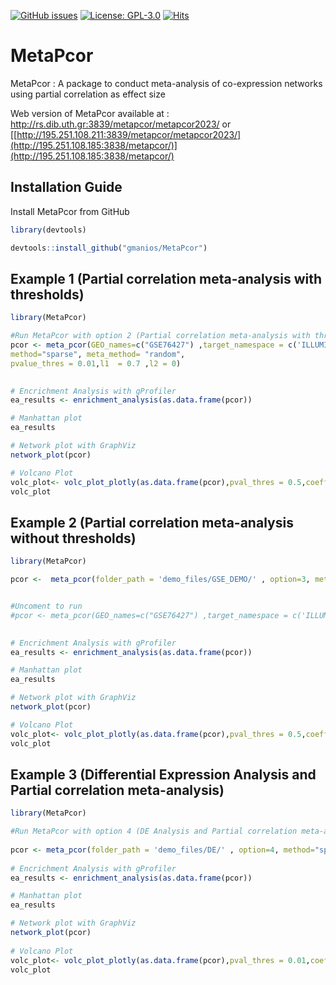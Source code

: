[![GitHub issues](https://img.shields.io/github/issues/gmanios/MetaPcor?color=green)](https://github.com/gmanios/MetaPcor/issues/new)
[![License: GPL-3.0](https://img.shields.io/badge/license-GPL--3.0-blue.svg)](https://www.gnu.org/licenses/gpl-3.0)
[![Hits](https://hits.seeyoufarm.com/api/count/incr/badge.svg?url=https%3A%2F%2Fgithub.com%2Fgmanios%2FMetaPcor&count_bg=%2379C83D&title_bg=%23555555&icon=&icon_color=%23E7E7E7&title=hits&edge_flat=false)](https://hits.seeyoufarm.com)
# MetaPcor

MetaPcor : A package to conduct meta-analysis of co-expression networks using partial correlation as effect size

Web version of MetaPcor available at : http://rs.dib.uth.gr:3839/metapcor/metapcor2023/
or [[http://195.251.108.211:3839/metapcor/metapcor2023/](http://195.251.108.185:3838/metapcor/)](http://195.251.108.185:3838/metapcor/)

 

## Installation Guide

 
Install MetaPcor from GitHub
```R
library(devtools)

devtools::install_github("gmanios/MetaPcor") 
```


## Example 1 (Partial correlation meta-analysis with thresholds)

```R 
library(MetaPcor)

#Run MetaPcor with option 2 (Partial correlation meta-analysis with thresholds)
pcor <- meta_pcor(GEO_names=c("GSE76427") ,target_namespace = c('ILLUMINA_HUMANREF_8_V3'), option=2, 
method="sparse", meta_method= "random", 
pvalue_thres = 0.01,l1  = 0.7 ,l2 = 0)

 
# Encrichment Analysis with gProfiler
ea_results <- enrichment_analysis(as.data.frame(pcor))

# Manhattan plot
ea_results

# Network plot with GraphViz
network_plot(pcor)

# Volcano Plot
volc_plot<- volc_plot_plotly(as.data.frame(pcor),pval_thres = 0.5,coeff_thres = 0.1)
volc_plot

```
## Example 2 (Partial correlation meta-analysis without thresholds)

```R 
library(MetaPcor)

pcor <-  meta_pcor(folder_path = 'demo_files/GSE_DEMO/' , option=3, method="sparse", meta_method= "random",l1  = 0.8 ,l2 = 0)


#Uncoment to run
#pcor <- meta_pcor(GEO_names=c("GSE76427") ,target_namespace = c('ILLUMINA_HUMANREF_8_V3'), option=3,method="sparse", meta_method= "random",l1  = 0.7 ,l2 = 0)

 
# Encrichment Analysis with gProfiler
ea_results <- enrichment_analysis(as.data.frame(pcor))

# Manhattan plot
ea_results

# Network plot with GraphViz
network_plot(pcor)

# Volcano Plot
volc_plot<- volc_plot_plotly(as.data.frame(pcor),pval_thres = 0.5,coeff_thres = 0.1)
volc_plot

```
## Example 3 (Differential Expression Analysis and Partial correlation meta-analysis)

```R
library(MetaPcor)

#Run MetaPcor with option 4 (DE Analysis and Partial correlation meta-analysis)
 
pcor <- meta_pcor(folder_path = 'demo_files/DE/' , option=4, method="sparse", meta_method= "random",l1  = 0.6 ,l2 = 0)
 
# Encrichment Analysis with gProfiler
ea_results <- enrichment_analysis(as.data.frame(pcor))

# Manhattan plot
ea_results

# Network plot with GraphViz
network_plot(pcor)
 
# Volcano Plot
volc_plot<- volc_plot_plotly(as.data.frame(pcor),pval_thres = 0.01,coeff_thres = 0.2)
volc_plot
```
